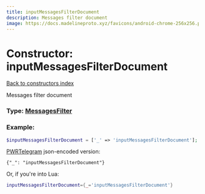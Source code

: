```yaml
---
title: inputMessagesFilterDocument
description: Messages filter document
image: https://docs.madelineproto.xyz/favicons/android-chrome-256x256.png
---
```

# Constructor: inputMessagesFilterDocument  
[Back to constructors index](index.md)



Messages filter document




### Type: [MessagesFilter](../types/MessagesFilter.md)


### Example:

```php
$inputMessagesFilterDocument = ['_' => 'inputMessagesFilterDocument'];
```  

[PWRTelegram](https://pwrtelegram.xyz) json-encoded version:

```
{"_": "inputMessagesFilterDocument"}
```


Or, if you're into Lua:

```lua
inputMessagesFilterDocument={_='inputMessagesFilterDocument'}

```



